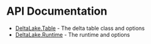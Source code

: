 # API Documentation

- [DeltaLake.Table](/api/DeltaLake.Table.html) - The delta table class and options
- [DeltaLake.Runtime](/api/DeltaLake.Runtime.html) - The runtime and options

